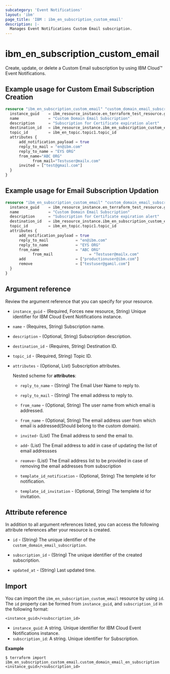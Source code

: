 ```yaml
---
subcategory: 'Event Notifications'
layout: 'ibm'
page_title: 'IBM : ibm_en_subscription_custom_email'
description: |-
  Manages Event Notifications Custom Email subscription.
---
```


# ibm_en_subscription_custom_email

Create, update, or delete a Custom Email subscription by using IBM Cloud™ Event Notifications.

## Example usage for Custom Email Subscription Creation

```terraform
resource "ibm_en_subscription_custom_email" "custom_domain_email_subscription" {
  instance_guid    = ibm_resource_instance.en_terraform_test_resource.guid
  name             = "Custom Domain Email Subscription"
  description      = "Subscription for Certificate expiration alert"
  destination_id   = ibm_resource_instance.ibm_en_subscription_custom_email.destination_id
  topic_id         = ibm_en_topic.topic1.topic_id
  attributes {
      add_notification_payload = true
      reply_to_mail = "en@ibm.com"
      reply_to_name = "EYS ORG"
      from_name="ABC ORG"
			from_mail="Testuser@mailx.com"
      invited = ["test@gmail.com"]
  }
}
```

## Example usage for Email Subscription Updation

```terraform
resource "ibm_en_subscription_custom_email" "custom_domain_email_subscription" {
  instance_guid    = ibm_resource_instance.en_terraform_test_resource.guid
  name             = "Custom Domain Email Subscription"
  description      = "Subscription for Certificate expiration alert"
  destination_id   = ibm_resource_instance.ibm_en_subscription_custom_email.destination_id
  topic_id         = ibm_en_topic.topic1.topic_id
  attributes {
      add_notification_payload = true
      reply_to_mail            = "en@ibm.com"
      reply_to_name            = "EYS ORG"
      from_name                = "ABC ORG"
			from_mail                = "Testuser@mailx.com"
      add                      = ["productionuser@ibm.com"]
      remove                   = ["testuser@gamil.com"]
  }
}
```

## Argument reference

Review the argument reference that you can specify for your resource.

- `instance_guid` - (Required, Forces new resource, String) Unique identifier for IBM Cloud Event Notifications instance.

- `name` - (Requires, String) Subscription name.

- `description` - (Optional, String) Subscription description.

- `destination_id` - (Requires, String) Destination ID.

- `topic_id` - (Required, String) Topic ID.

- `attributes` - (Optional, List) Subscription attributes.

  Nested scheme for **attributes**:

  - `reply_to_name` - (String) The Email User Name to reply to.

  - `reply_to_mail` - (String) The email address to reply to.

  - `from_name` - (Optional, String) The user name from which email is addressed.

  - `from_name` - (Optional, String) The email address user from which email is addressed(Should belong to the custom domain).

  - `invited`- (List) The Email address to send the email to.

  - `add`- (List) The Email address to add in case of updating the list of email addressses

  - `reomve`- (List) The Email address list to be provided in case of removing the email addresses from subscription

  - `template_id_notification` - (Optional, String) The templete id for notification.

  - `template_id_invitation` - (Optional, String) The templete id for invitation.

## Attribute reference

In addition to all argument references listed, you can access the following attribute references after your resource is created.

- `id` - (String) The unique identifier of the `custom_domain_email_subscription`.

- `subscription_id` - (String) The unique identifier of the created subscription.

- `updated_at` - (String) Last updated time.

## Import

You can import the `ibm_en_subscription_custom_email` resource by using `id`.
The `id` property can be formed from `instance_guid`, and `subscription_id` in the following format:

```
<instance_guid>/<subscription_id>
```

- `instance_guid`: A string. Unique identifier for IBM Cloud Event Notifications instance.
- `subscription_id`: A string. Unique identifier for Subscription.

**Example**

```
$ terraform import ibm_en_subscription_custom_email.custom_domain_email_en_subscription <instance_guid>/<subscription_id>
```
